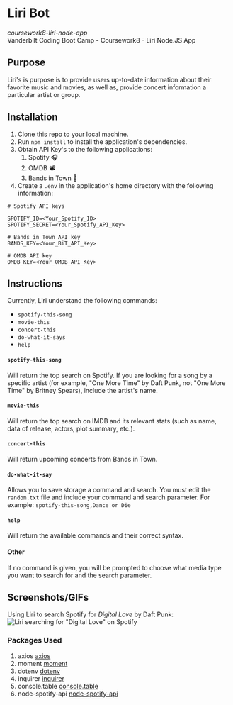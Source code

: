 # Liri Bot  
_coursework8-liri-node-app_  
Vanderbilt Coding Boot Camp - Coursework8 - Liri Node.JS App  

## Purpose  
Liri's is purpose is to provide users up-to-date information about their favorite music and movies, as well as, provide concert information a particular artist or group.

## Installation  
1. Clone this repo to your local machine.  
2. Run `npm install` to install the application's dependencies.  
3. Obtain API Key's to the following applications:
   1. Spotify 🎧  
   2. OMDB 📽  
   3. Bands in Town 🎤  
4. Create a `.env` in the application's home directory with the following information:  
```
# Spotify API keys

SPOTIFY_ID=<Your_Spotify_ID>
SPOTIFY_SECRET=<Your_Spotify_API_Key>

# Bands in Town API key
BANDS_KEY=<Your_BiT_API_Key>

# OMDB API key
OMDB_KEY=<Your_OMDB_API_Key>
```

## Instructions  
Currently, Liri understand the following commands:  
* `spotify-this-song`  
* `movie-this`  
* `concert-this`  
* `do-what-it-says`  
* `help`  

#### `spotify-this-song`  
Will return the top search on Spotify. If you are looking for a song by a specific artist (for example, "One More Time" by Daft Punk, not "One More Time" by Britney Spears), include the artist's name.

#### `movie-this`
Will return the top search on IMDB and its relevant stats (such as name, data of release, actors, plot summary, etc.).  

#### `concert-this`
Will return upcoming concerts from Bands in Town.

#### `do-what-it-say`
Allows you to save storage a command and search. You must edit the `random.txt` file and include your command and search parameter. For example:
```spotify-this-song,Dance or Die```

#### `help`
Will return the available commands and their correct syntax.  

#### Other
If no command is given, you will be prompted to choose what media type you want to search for and the search parameter.

## Screenshots/GIFs  
Using Liri to search Spotify for _Digital Love_ by Daft Punk:  
![Liri searching for "Digital Love" on Spotify](https://github.com/TerrenceMM2/coursework8-liri-node-app/blob/master/images/liri_song_search.JPG)  

### Packages Used
1. axios [axios](https://www.npmjs.com/package/axios)  
2. moment [moment](https://www.npmjs.com/package/moment)
3. dotenv [dotenv](https://www.npmjs.com/package/dotenv)
4. inquirer [inquirer](https://www.npmjs.com/package/inquirer)
5. console.table [console.table](https://www.npmjs.com/package/console.table)
6. node-spotify-api [node-spotify-api](https://www.npmjs.com/package/node-spotify-api)